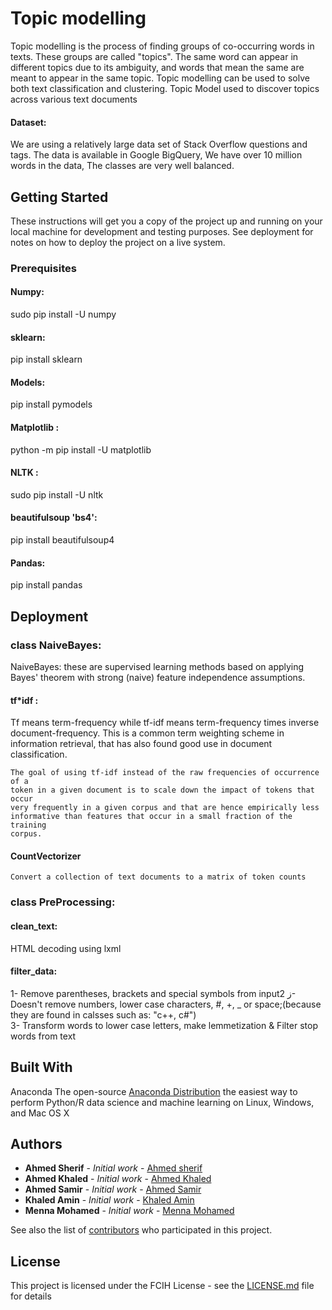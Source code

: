 # Topic modelling

Topic modelling is the process of finding groups of co-occurring words in texts. These groups are called "topics". The same word can appear in different topics due to its ambiguity, and words that mean the same are meant to appear in the same topic.
Topic modelling can be used to solve both text classification and clustering. Topic Model used to discover topics across various text documents

#### Dataset: 
We are using a relatively large data set of Stack Overflow questions and tags. The data is available in Google BigQuery,
We have over 10 million words in the data, The classes are very well balanced.

## Getting Started

These instructions will get you a copy of the project up and running on your local machine for development and testing purposes. See deployment for notes on how to deploy the project on a live system.

### Prerequisites

#### Numpy:
sudo pip install -U numpy
#### sklearn:
pip install sklearn
#### Models:
pip install pymodels
#### Matplotlib :
python -m pip install -U matplotlib
#### NLTK :
sudo pip install -U nltk
#### beautifulsoup 'bs4': 
pip install beautifulsoup4
#### Pandas:
pip install pandas



## Deployment

### class NaiveBayes:
NaiveBayes:
these are supervised learning methods based on applying Bayes' theorem with strong (naive) feature independence assumptions.
 
#### tf*idf :
 Tf means term-frequency while tf-idf means term-frequency times inverse
    document-frequency. This is a common term weighting scheme in information
    retrieval, that has also found good use in document classification.

    The goal of using tf-idf instead of the raw frequencies of occurrence of a
    token in a given document is to scale down the impact of tokens that occur
    very frequently in a given corpus and that are hence empirically less
    informative than features that occur in a small fraction of the training
    corpus.
    
#### CountVectorizer    
    Convert a collection of text documents to a matrix of token counts

### class PreProcessing:
#### clean_text:
HTML decoding using lxml

#### filter_data:
1- Remove parentheses, brackets and special symbols from inputز
2- Doesn't remove numbers, lower case characters, #, +, _ or space;(because they are found in calsses such as: "c++, c#")    
3- Transform words to lower case letters, make lemmetization & Filter stop words from text

## Built With

Anaconda The open-source [Anaconda Distribution](https://www.anaconda.com/distribution/) the easiest way to perform Python/R data science and machine learning on Linux, Windows, and Mac OS X


## Authors

* **Ahmed Sherif** - *Initial work* - [Ahmed sherif](https://github.com/ahmedsherif55)
* **Ahmed Khaled** - *Initial work* - [Ahmed Khaled](https://github.com/AhmedKhaledAbdalla)
* **Ahmed Samir** - *Initial work* - [Ahmed Samir]()
* **Khaled Amin** - *Initial work* - [Khaled Amin]()
* **Menna Mohamed** - *Initial work* - [Menna Mohamed]()

See also the list of [contributors](https://github.com/ahmedsherif55/textClassification/graphs/contributors) who participated in this project.

## License

This project is licensed under the FCIH License - see the [LICENSE.md]() file for details
